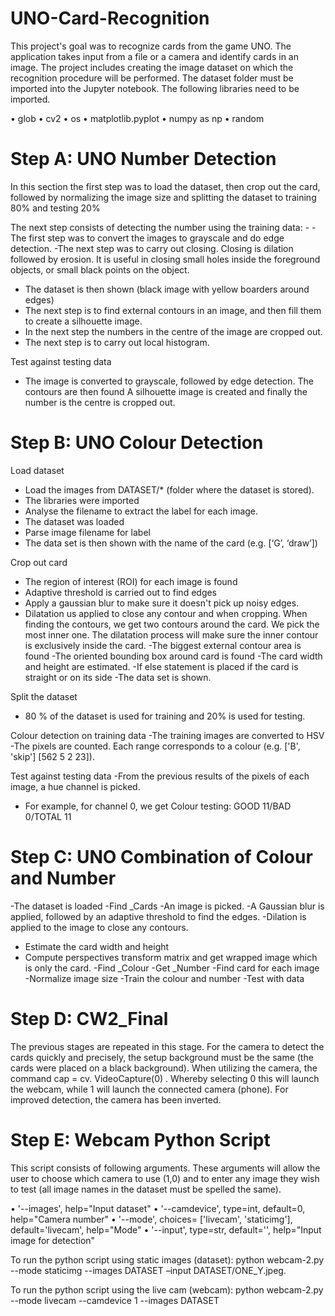 # UNO-Card-Recognition
This project's goal was to recognize cards from the game UNO. The application takes input from a file or a camera and identify cards in an image. The project includes creating the image dataset on which the recognition procedure will be performed. The dataset folder must be imported into the Jupyter notebook. The following libraries need to be imported. 

•	glob
•	cv2 
•	os
•	matplotlib.pyplot 
•	numpy as np
•	random

# Step A: UNO Number Detection

In this section the first step was to load the dataset, then crop out the card, followed by normalizing the image size and splitting the dataset to training 80% and testing 20%

The next step consists of detecting the number using the training data: - 
-The first step was to convert the images to grayscale and do edge detection.
-The next step was to carry out closing.  Closing is dilation followed by erosion. It is useful in closing small holes inside the foreground objects, or small black points on the object.
- The dataset is then shown (black image with yellow boarders around edges)
- The next step is to find external contours in an image, and then fill them to create a silhouette image. 
-  In the next step the numbers in the centre of the image are cropped out. 
- The next step is to carry out local histogram. 


Test against testing data 
-	The image is converted to grayscale, followed by edge detection. The contours are then found
A silhouette image is created and finally the number is the centre is cropped out. 





# Step B: UNO Colour Detection

 Load dataset 
-	Load the images from DATASET/* (folder where the dataset is stored).
-	The libraries were imported 
-	Analyse the filename to extract the label for each image.
-	The dataset was loaded 
-	 Parse image filename for label
-	The data set is then shown with the name of the card (e.g. [‘G’, ‘draw’])

Crop out card
-	The region of interest (ROI) for each image is found 
-	Adaptive threshold is carried out to find edges 
-	 Apply a gaussian blur to make sure it doesn't pick up noisy edges.
-	Dilatation us applied to close any contour and when cropping. When finding the contours, we get two contours around the card. We pick the most inner one. The dilatation process will make sure the inner contour is exclusively inside the card.
-The biggest external contour area is found 
-The oriented bounding box around card is found
-The card width and height are estimated. 
-If else statement is placed if the card is straight or on its side 
-The data set is shown.

 Split the dataset 
-	80 % of the dataset is used for training and 20% is used for testing. 

Colour detection on training data
-The training images are converted to HSV 
-The pixels are counted. Each range corresponds to a colour (e.g. ['B', 'skip'] [562   5   2 23]).

Test against testing data
-From the previous results of the pixels of each image, a hue channel is picked. 
- For example, for channel 0, we get Colour testing: GOOD 11/BAD 0/TOTAL 11



# Step C: UNO Combination of Colour and Number

-The dataset is loaded 
-Find _Cards 
-An image is picked.
-A Gaussian blur is applied, followed by an adaptive threshold to find the edges.
-Dilation is applied to the image to close any contours. 
- Estimate the card width and height 
- Compute perspectives transform matrix and get wrapped image which is only the card. 
-Find _Colour
-Get _Number
-Find card for each image 
-Normalize image size 
-Train the colour and number 
-Test with data




# Step D: CW2_Final

The previous stages are repeated in this stage. For the camera to detect the cards quickly and precisely, the setup background must be the same (the cards were placed on a black background). When utilizing the camera, the command cap = cv. VideoCapture(0) . Whereby selecting 0 this will launch the webcam, while 1 will launch the connected camera (phone). For improved detection, the camera has been inverted.



# Step E: Webcam Python Script

This script consists of following arguments. These arguments will allow the user to choose which camera to use (1,0) and to enter any image they wish to test (all image names in the dataset must be spelled the same). 

•	'--images', help="Input dataset"
•	'--camdevice', type=int, default=0, help="Camera number"
•	'--mode', choices= ['livecam', 'staticimg'], default='livecam', help="Mode"
•	'--input', type=str, default='', help="Input image for detection"




To run the python script using static images (dataset):
python webcam-2.py --mode staticimg --images DATASET –input DATASET/ONE_Y.jpeg. 


To run the python script using the live cam (webcam): 
python webcam-2.py --mode livecam --camdevice 1 --images DATASET


